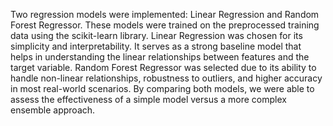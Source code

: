 Two regression models were implemented: Linear Regression and Random Forest Regressor. These models were trained on the preprocessed training data using the scikit-learn library.
Linear Regression was chosen for its simplicity and interpretability. It serves as a strong baseline model that helps in understanding the linear relationships between features and the target variable. Random Forest Regressor was selected due to its ability to handle non-linear relationships, robustness to outliers, and higher accuracy in most real-world scenarios. By comparing both models, we were able to assess the effectiveness of a simple model versus a more complex ensemble approach.
